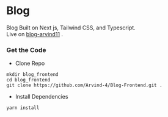 # Blog

Blog Built on Next js, Tailwind CSS, and Typescript. <br/>
Live on [blog-arvind11](https://www.blog-arvind11.ml/) .

### Get the Code

- Clone Repo

```
mkdir blog_frontend
cd blog_frontend
git clone https://github.com/Arvind-4/Blog-Frontend.git .
```

- Install Dependencies

```
yarn install
```
